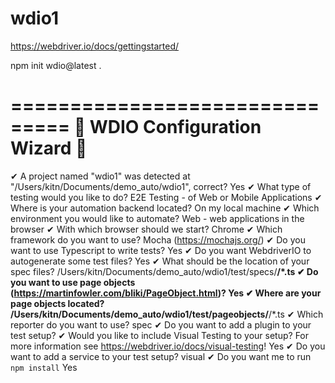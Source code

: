 # wdio1
https://webdriver.io/docs/gettingstarted/

npm init wdio@latest .

===============================
🤖 WDIO Configuration Wizard 🧙
===============================

✔ A project named "wdio1" was detected at "/Users/kitn/Documents/demo_auto/wdio1", correct? Yes
✔ What type of testing would you like to do? E2E Testing - of Web or Mobile Applications
✔ Where is your automation backend located? On my local machine
✔ Which environment you would like to automate? Web - web applications in the browser
✔ With which browser should we start? Chrome
✔ Which framework do you want to use? Mocha (https://mochajs.org/)
✔ Do you want to use Typescript to write tests? Yes
✔ Do you want WebdriverIO to autogenerate some test files? Yes
✔ What should be the location of your spec files? /Users/kitn/Documents/demo_auto/wdio1/test/specs/**/*.ts
✔ Do you want to use page objects (https://martinfowler.com/bliki/PageObject.html)? Yes
✔ Where are your page objects located? /Users/kitn/Documents/demo_auto/wdio1/test/pageobjects/**/*.ts
✔ Which reporter do you want to use? spec
✔ Do you want to add a plugin to your test setup? 
✔ Would you like to include Visual Testing to your setup? For more information see https://webdriver.io/docs/visual-testing! Yes
✔ Do you want to add a service to your test setup? visual
✔ Do you want me to run `npm install` Yes